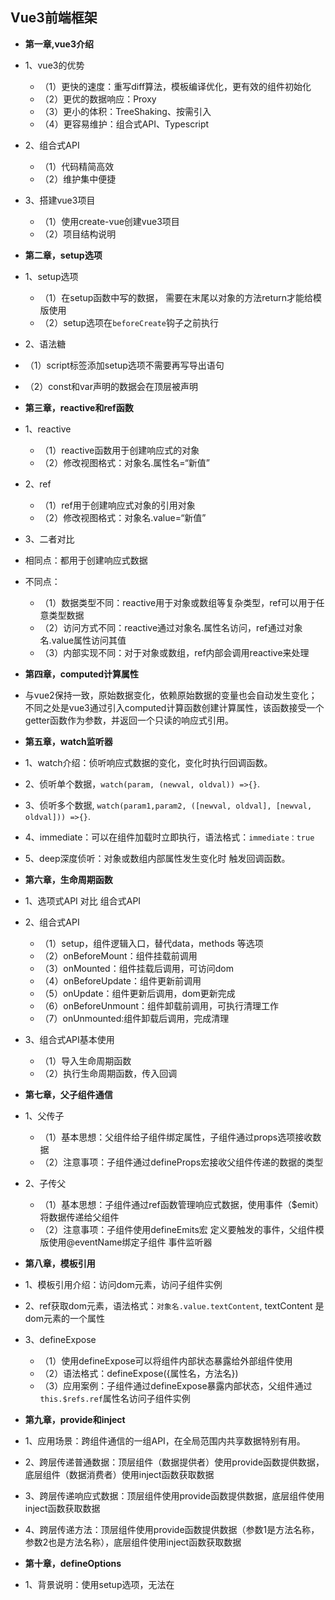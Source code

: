 ## Vue3前端框架

- **第一章,vue3介绍**
- 1、vue3的优势
   - （1）更快的速度：重写diff算法，模板编译优化，更有效的组件初始化
   - （2）更优的数据响应：Proxy
   - （3）更小的体积：TreeShaking、按需引入
   - （4）更容易维护：组合式API、Typescript
- 2、组合式API
   - （1）代码精简高效
   - （2）维护集中便捷
- 3、搭建vue3项目
   - （1）使用create-vue创建vue3项目
   - （2）项目结构说明

- **第二章，setup选项**
- 1、setup选项
   - （1）在setup函数中写的数据， 需要在末尾以对象的方法return才能给模版使用
   - （2）setup选项在`beforeCreate`钩子之前执行
- 2、语法糖
- （1）script标签添加setup选项不需要再写导出语句
- （2）const和var声明的数据会在顶层被声明

- **第三章，reactive和ref函数**
- 1、reactive
   - （1）reactive函数用于创建响应式的对象
   - （2）修改视图格式：对象名.属性名=“新值”
- 2、ref
   - （1）ref用于创建响应式对象的引用对象
   - （2）修改视图格式：对象名.value=“新值”
 
- 3、二者对比
- 相同点：都用于创建响应式数据
- 不同点：
   - （1）数据类型不同：reactive用于对象或数组等复杂类型，ref可以用于任意类型数据
   - （2）访问方式不同：reactive通过对象名.属性名访问，ref通过对象名.value属性访问其值
   - （3）内部实现不同：对于对象或数组，ref内部会调用reactive来处理

- **第四章，computed计算属性**
- 与vue2保持一致，原始数据变化，依赖原始数据的变量也会自动发生变化；不同之处是vue3通过引入computed计算函数创建计算属性，该函数接受一个getter函数作为参数，并返回一个只读的响应式引用。

- **第五章，watch监听器**
- 1、watch介绍：侦听响应式数据的变化，变化时执行回调函数。
- 2、侦听单个数据，`watch(param, (newval, oldval)) =>{}`.
- 3、侦听多个数据, `watch(param1,param2, ([newval, oldval], [newval, oldval])) =>{}`.
- 4、immediate：可以在组件加载时立即执行，语法格式：`immediate：true`
- 5、deep深度侦听：对象或数组内部属性发生变化时 触发回调函数。

- **第六章，生命周期函数**
- 1、选项式API 对比 组合式API
- 2、组合式API
   - （1）setup，组件逻辑入口，替代data，methods 等选项
   - （2）onBeforeMount：组件挂载前调用
   - （3）onMounted：组件挂载后调用，可访问dom
   - （4）onBeforeUpdate：组件更新前调用
   - （5）onUpdate：组件更新后调用，dom更新完成
   - （6）onBeforeUnmount：组件卸载前调用，可执行清理工作
   - （7）onUnmounted:组件卸载后调用，完成清理
- 3、组合式API基本使用
   - （1）导入生命周期函数
   - （2）执行生命周期函数，传入回调

- **第七章，父子组件通信**
- 1、父传子
   - （1）基本思想：父组件给子组件绑定属性，子组件通过props选项接收数据
   - （2）注意事项：子组件通过defineProps宏接收父组件传递的数据的类型
- 2、子传父
   - （1）基本思想：子组件通过ref函数管理响应式数据，使用事件（$emit）将数据传递给父组件
   - （2）注意事项：子组件使用defineEmits宏 定义要触发的事件，父组件模版使用@eventName绑定子组件 事件监听器

- **第八章，模板引用**
- 1、模板引用介绍：访问dom元素，访问子组件实例
- 2、ref获取dom元素，语法格式：`对象名.value.textContent`, textContent 是dom元素的一个属性
- 3、defineExpose
   - （1）使用defineExpose可以将组件内部状态暴露给外部组件使用
   - （2）语法格式：defineExpose({属性名，方法名})
   - （3）应用案例：子组件通过defineExpose暴露内部状态，父组件通过`this.$refs.ref`属性名访问子组件实例

- **第九章，provide和inject**
- 1、应用场景：跨组件通信的一组API，在全局范围内共享数据特别有用。
- 2、跨层传递普通数据：顶层组件（数据提供者）使用provide函数提供数据，底层组件（数据消费者）使用inject函数获取数据
- 3、跨层传递响应式数据：顶层组件使用provide函数提供数据，底层组件使用inject函数获取数据
- 4、跨层传递方法：顶层组件使用provide函数提供数据（参数1是方法名称，参数2也是方法名称），底层组件使用inject函数获取数据

- **第十章，defineOptions**
- 1、背景说明：使用setup选项，无法在<script setup>内部声明一些传统的optionsAPI；defineProps 和 defineEmits 只解决了props 和 eimts 这两个属性。
- 2、defineOptions宏 允许开发者在 <script setup>内部声明一些传统的optionsAPI。

- **第十一章，Pinia状态管理**
- Pinia是vue的状态管理库，专为vue3设计。
- Pinia优势是 简化API（去除了vuex中的mutations）和独立模块（摒弃了vuex中的modules）
- Pinia基础使用：
   - （1）定义store：通过defineStore函数定义store
   - （2）getter：getter依赖的state发生变化时，getter会自动重新计算
   - （3）Action异步实现：类似vue组件中的methods，可以修改state
   - （4）Pinia持久化：安装持久化插件，结合sessionStorage 或 localStorage使用。
 
- 登录业务实战：
   - （1）定义store公共数据源；
   - （2）登录成功后将用户信息存储到store中；
   - （3）发送请求时 从Pinia获取用户Token 添加到请求头中；
   - （4）使用token作为身份认证。

- **第十二章，Typescript**
- 1、类型问题：
   - （1）动态类型问题：JavaScript运行时才能确定变量的具体类型，容易出现类型错误导致程序崩溃
   - （2）Typescript静态类型的优势：在代码运行之前确定变量类型，可以减少运行时出现类型错误。
- 2、Typescript类型：
   - （1）字符串类型 string，
   - （2）数字类型 number，
   - （3）布尔类型boolean，
   - （4）数组类型 number[], string[], boolean[]，
   - （5）任意类型any，
   - （6）复杂类型 type 与 interface，
   - （7）函数类型 ()=>void，
   - （8）字面类型 "a"|"b"|"c",
   - （9）nullsh类型 null与undefined，
   - （10）泛型<T> <T extends父类型>。
- 3、Typescript类：
   - （1）基本语法 class类名{}，
   - （2）readonly只读属性，
   - （3）方法（set访问器，get访问器），
   - （4）类与接口：类通过`implements`关键字实现接口，
   - （5）接口与继承：一个类只能有一个父类，可以实现多个接口
   - （6）方法重写：子类重写父类方法后，还可以通过super关键字访问父类方法。


